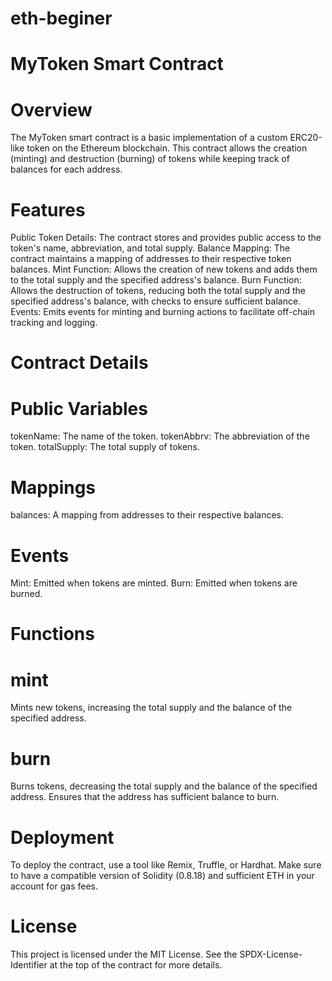 # eth-beginer
# MyToken Smart Contract
# Overview
The MyToken smart contract is a basic implementation of a custom ERC20-like token on the Ethereum blockchain. This contract allows the creation (minting) and destruction (burning) of tokens while keeping track of balances for each address.

# Features
Public Token Details: The contract stores and provides public access to the token's name, abbreviation, and total supply.
Balance Mapping: The contract maintains a mapping of addresses to their respective token balances.
Mint Function: Allows the creation of new tokens and adds them to the total supply and the specified address's balance.
Burn Function: Allows the destruction of tokens, reducing both the total supply and the specified address's balance, with checks to ensure sufficient balance.
Events: Emits events for minting and burning actions to facilitate off-chain tracking and logging.
# Contract Details
# Public Variables
tokenName: The name of the token.
tokenAbbrv: The abbreviation of the token.
totalSupply: The total supply of tokens.
# Mappings
balances: A mapping from addresses to their respective balances.
# Events
Mint: Emitted when tokens are minted.
Burn: Emitted when tokens are burned.
# Functions
# mint
Mints new tokens, increasing the total supply and the balance of the specified address.


# burn
Burns tokens, decreasing the total supply and the balance of the specified address. Ensures that the address has sufficient balance to burn.


# Deployment
To deploy the contract, use a tool like Remix, Truffle, or Hardhat. Make sure to have a compatible version of Solidity (0.8.18) and sufficient ETH in your account for gas fees.

# License
This project is licensed under the MIT License. See the SPDX-License-Identifier at the top of the contract for more details.

